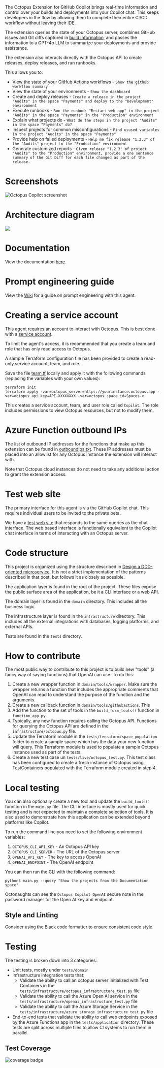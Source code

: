 The Octopus Extension for GitHub Copilot brings real-time information and control over your builds and deployments into your Copilot chat. This keeps developers in the flow by allowing them to complete their entire CI/CD workflow without leaving their IDE.

The extension queries the state of your Octopus server, combines GitHub issues and Git diffs captured in [build information](https://octopus.com/docs/packaging-applications/build-servers/build-information), and passes the information to a GPT-4o LLM to summarize your deployments and provide assistance.

The extension also interacts directly with the Octopus API to create releases, deploy releases, and run runbooks.

This allows you to:

* View the state of your GitHub Actions workflows - `Show the github workflow summary`
* View the state of your environments - `Show the dashboard`
* Create and deploy releases - `Create a release in the project "Audits" in the space "Payments" and deploy to the "Development" environment`
* Execute runbooks - `Run the runbook "Restart web app" in the project "Audits" in the space "Payments" in the "Production" environment`
* Explain what projects do - `What do the steps in the project "Audits" in the space "Payments" do?`
* Inspect projects for common misconfigurations - `Find usused variables in the project "Audits" in the space "Payments"`
* Provide help on failed deployments - `Help me fix release "1.2.3" of the "Audits" project to the "Production" environment`
* Generate customized reports - `Given release "1.2.3" of project "Audits" to the "Production" environment, provide a one sentence summary of the Git Diff for each file changed as part of the release.`

# Screenshots

![Octopus Copilot screenshot](docs/screenshot-dashboard.png)

# Architecture diagram

![](docs/architecture.svg)

# Documentation

View the documentation [here](https://octopus.com/docs/administration/copilot).

# Prompt engineering guide

View the [Wiki](https://github.com/OctopusSolutionsEngineering/OctopusCopilot/wiki/Prompt-Engineering-with-Octopus) for
a guide on prompt engineering with this agent.

# Creating a service account

This agent requires an account to interact with Octopus. This is best done with a
[service account](https://octopus.com/docs/security/users-and-teams/service-accounts).

To limit the agent's access, it is recommended that you create a team and role that has only read access to Octopus.

A sample Terraform configuration file has been provided to create a read-only service account, team, and role.

Save the
file [team.tf](https://github.com/OctopusSolutionsEngineering/OctopusCopilot/blob/main/octopus/serviceaccount/team.tf)
locally and apply it with the following commands (replacing the variables with your own values):

```shell
terraform init
terraform apply -var=octopus_server=https://yourinstance.octopus.app -var=octopus_api_key=API-XXXXXXXX -var=octopus_space_id=Spaces-x
```

This creates a service account, team, and user role called `Copilot`. The role includes permissions to view Octopus
resources, but not to modify them.

# Azure Function outbound IPs

The list of outbound IP addresses for the functions that make up this extension can be found
in [outboundips.txt](outboundips.txt). These IP addresses must be placed into an allowlist for any Octopus instance the
extension will interact with.

Note that Octopus cloud instances do not need to take any additional action to grant the extension access.

# Test web site

The primary interface for this agent is via the GitHub Copilot chat. This requires individual users to be invited to
the private beta.

We have a [test web site](https://aiagent.octopus.com/api/form) that responds to the same queries
as the chat interface. The web based interface is functionally equivalent to the Copilot chat interface in terms of
interacting with an Octopus server.

# Code structure

This project is organized using the structure described
in [Design a DDD-oriented microservice](https://learn.microsoft.com/en-us/dotnet/architecture/microservices/microservice-ddd-cqrs-patterns/ddd-oriented-microservice).
It is not a strict implementation of the patterns described in that post, but follows it as closely as possible.

The application layer is found in the root of the project. These files expose the public surface area of the
application, be it a CLI interface or a web API.

The domain layer is found in the `domain` directory. This includes all the business logic.

The infrastructure layer is found in the `infrastructure` directory. This includes all the external integrations with
databases, logging platforms, and external APIs.

Tests are found in the `tests` directory.

# How to contribute

The most public way to contribute to this project is to build new "tools" (a fancy way of saying functions) that
OpenAI can use. To do this:

1. Create a new wrapper function in `domain/tools/wrapper`. Make sure the wrapper returns a function that
   includes the appropriate comments that OpenAI can read to understand the purpose of the function and the arguments.
2. Create a new callback function in `domain/tools/githubactions`. This
3. Add the function to the set of tools in the `build_form_tools()` function in `function_app.py`.
4. Typically, any new function requires calling the Octopus API. Functions for querying the Octopus API are defined in
   the `infrastructure/octopus.py` file.
5. Update the Terraform module in the `tests/terraform/space_population` folder to create a sample space which has the
   data your new function will query. This Terraform module is used to populate a sample Octopus instance used as part
   of the tests.
6. Create a new test case un `tests/live/octopus_test.py`. This test class has been configured to create a fresh
   instance of Octopus using TestContainers populated with the Terraform module created in step 4.

# Local testing

You can also optionally create a new tool and update the `build_tools()` function in the `main.py` file. The CLI
interface is mostly used for quick testing and is not expected to maintain a complete selection of tools. It is also
used to demonstrate how this application can be extended beyond platforms like Copilot.

To run the command line you need to set the following environment variables:

1. `OCTOPUS_CLI_API_KEY` - An Octopus API key
2. `OCTOPUS_CLI_SERVER` - The URL of the Octopus server
3. `OPENAI_API_KEY` - The key to access OpenAI
4. `OPENAI_ENDPOINT` - The OpenAI endpoint

You can then run the CLI with the following command:

```shell
python3 main.py --query "Show the projects from the Documentation space"
```

Octonaughts can see the `Octopus Copilot OpenAI` secure note in the password manager for the Open AI key and endpoint.

## Style and Linting

Consider using the [Black](github.com/psf/black) code formatter to ensure consistent code style.

# Testing

The testing is broken down into 3 categories:

* Unit tests, mostly under `tests/domain`
* Infrastructure integration tests that:
    * Validate the ability to call an octopus server initialized with Test Containers in
      the `tests/infrastructure/octopus_infrastructure_test.py` file
    * Validate the ability to call the Azure Open AI service in the `tests/infrastructure/openai_infrastructure_test.py`
      file
    * Validate the ability to call the Azure Storage Service in
      the `tests/infrastructure/azure_storage_infrastructure_test.py` file
* End-to-end tests that validate the ability to call web endpoints exposed by the Azure Functions app in the
  `tests/application` directory. These tests are split across multiple files to allow CI systems to run them in parallel.

## Test Coverage

![coverage badge](./coverage.svg)


